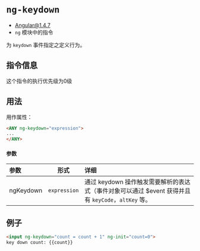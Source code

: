 # `ng-keydown`
- Angular@1.4.7
- `ng` 模块中的指令

为 `keydown` 事件指定之定义行为。

## 指令信息

这个指令的执行优先级为0级

## 用法

用作属性：

``` html
<ANY ng-keydown="expression">
...
</ANY>
```

#### 参数

| 参数 | 形式 | 详细 |
|:----|:---:|:----|
|ngKeydown|`expression`| 通过 keydown 操作触发需要解析的表达式（事件对象可以通过 $event 获得并且有 `keyCode`，`altKey` 等。|


## 例子

``` html
<input ng-keydown="count = count + 1" ng-init="count=0">
key down count: {{count}}
```
